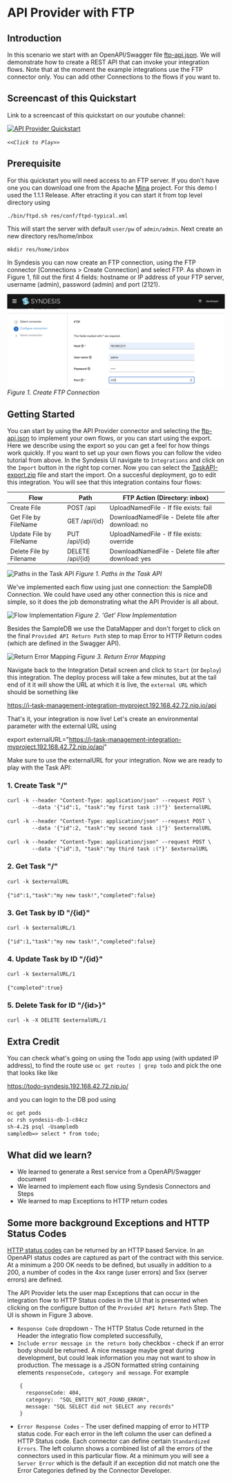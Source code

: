 # API Provider with FTP

## Introduction
In this scenario we start with an OpenAPI/Swagger file [ftp-api.json](ftp-api.json?raw=true). We will demonstrate how to create a REST API that can invoke your integration flows. Note that at the moment the example integrations use the FTP connector only. You can add other Connections to the flows if you want to.


## Screencast of this Quickstart

Link to a screencast of this quickstart on our youtube channel:

[![API Provider Quickstart](https://img.youtube.com/vi/sox8SSqJ0zQ/0.jpg)](https://youtu.be/sox8SSqJ0zQ)

*`<<Click to Play>>`*


## Prerequisite
For this quickstart you will need access to an FTP server. If you don't have one you can download one from the Apache [Mina](https://mina.apache.org/ftpserver-project/downloads.html) project. For this demo I used the 1.1.1 Release. After etracting it you can start it from top level directory using
```
./bin/ftpd.sh res/conf/ftpd-typical.xml 
```
This will start the server with default `user/pw` of `admin/admin`. Next create an new directory res/home/inbox
```
mkdir res/home/inbox
```

In Syndesis you can now create an FTP connection, using the FTP connector [Connections > Create Connection] and select FTP.
As shown in Figure 1, fill out the first 4 fields: hostname or IP address of your FTP server, username (admin), password (admin) and port (2121). 

![Create an FTP Connection](img/fig1-ftp-connection.png)
*Figure 1. Create FTP Connection*


## Getting Started

You can start by using the API Provider connector and selecting the [ftp-api.json](ftp-api.json?raw=true) to implement your own flows, or you can start using the export. Here we describe using the export so you can get a feel for how things work quickly. If you want to set up your own flows you can follow the video tutorial from above. In the Syndesis UI navigate to `Integrations` and click on the `Import` button in the right top corner. Now you can select the [TaskAPI-export.zip](TaskAPI-export.zip?raw=true) file and start the import. On a succesful deployment, go to edit this integration. You will see that this integration contains four flows:

| Flow               | Path             | FTP Action (Directory: inbox)|
|--------------------|------------------|-----|
| Create File        | POST /api        | UploadNamedFile - If file exists: fail |
| Get File by FileName    | GET /api/{id}    | DownloadNamedFile - Delete file after download: no |
| Update File by FileName | PUT /api/{id}    | UploadNamedFile - If file exists: override |
| Delete File by Filename | DELETE /api/{id} | DownloadNamedFile -  Delete file after download: yes ||
  
![Paths in the Task API](img/import.png)
*Figure 1. Paths in the Task API*

We've implemented each flow using just one connection: the SampleDB Connection. We could have used any other connection this is nice and simple, so it does the job demonstrating what the API Provider is all about.

![Flow Implementation](img/flow-implementation.png)
*Figure 2. 'Get' Flow Implementation*

Besides the SampleDB we use the DataMapper and don't forget to click on the final `Provided API Return Path` step to map Error to HTTP Return codes (which are defined in the Swagger API).

![Return Error Mapping](img/error-mapping.png)
*Figure 3. Return Error Mapping*

Navigate back to the Integration Detail screen and click to `Start` (or `Deploy`) this integration. The deploy process will take a few minutes, but at the tail end of it it will show the URL at which it is live, the `external URL` which should be something like 

https://i-task-management-integration-myproject.192.168.42.72.nip.io/api

That's it, your integration is now live! Let's create an environmental parameter with the external URL using

export externalURL="https://i-task-management-integration-myproject.192.168.42.72.nip.io/api"

Make sure to use the externalURL for your integration. Now we are ready to play with the Task API:

### 1. Create Task "/" 

```
curl -k --header "Content-Type: application/json" --request POST \
        --data '{"id":1, "task":"my first task :)!"}' $externalURL
        
curl -k --header "Content-Type: application/json" --request POST \
        --data '{"id":2, "task":"my second task :|"}' $externalURL
        
curl -k --header "Content-Type: application/json" --request POST \
        --data '{"id":3, "task":"my third task :("}' $externalURL

```

### 2. Get Task "/" 

```
curl -k $externalURL

{"id":1,"task":"my new task!","completed":false}
```

### 3. Get Task by ID "/{id}"

```
curl -k $externalURL/1 

{"id":1,"task":"my new task!","completed":false}
```
 
### 4. Update Task by ID "/{id}" 

```
curl -k $externalURL/1 

{"completed":true}
```

### 5. Delete Task for ID "/{id>}" 

```
curl -k -X DELETE $externalURL/1
```

## Extra Credit

You can check what's going on using the Todo app using (with updated IP address), to find the route use `oc get routes | grep todo` and pick the one that looks like like

https://todo-syndesis.192.168.42.72.nip.io/

and you can login to the DB pod using

```
oc get pods
oc rsh syndesis-db-1-c84cz 
sh-4.2$ psql -Usampledb
sampledb=> select * from todo;
```

## What did we learn?
* We learned to generate a Rest service from a OpenAPI/Swagger document
* We learned to implement each flow using Syndesis Connectors and Steps
* We learned to map Exceptions to HTTP return codes


## Some more background Exceptions and HTTP Status Codes
[HTTP status codes](https://en.wikipedia.org/wiki/List_of_HTTP_status_codes) can be returned by an HTTP based Service. In an OpenAPI status codes are captured as part of the contract with this service. At a minimum a 200 OK needs to be defined, but usually in addition to a 200, a number of codes in the 4xx range (user errors) and 5xx (server errors) are defined. 

The API Provider lets the user map Exceptions that can occur in the integration flow to HTTP Status codes in the UI that is presented when clicking on the configure button of the `Provided API Return Path` Step. The UI is shown in Figure 3 above.

* `Response Code` dropdown - The HTTP Status Code returned in the Header the integratio flow completed successfully,
* `Include error message in the return body` checkbox - check if an error body should be returned. A nice message maybe great during development, but could leak information you may not want to show in production. The message is a JSON formatted string containing elements `responseCode, category and message`. For example
```
    {
      responseCode: 404,
      category:  "SQL_ENTITY_NOT_FOUND_ERROR",
      message: "SQL SELECT did not SELECT any records"
    }
```
* `Error Response Codes` - The user defined mapping of error to HTTP status code. For each error in the left column the user can defined a HTTP Status code. Each connector can define certain `Standardized Errors`. The left column shows a combined list of all the errors of the connectors used in this particular flow. At a minimum you will see a `Server Error` which is the default if an exception did not match one the Error Categories defined by the Connector Developer.  
